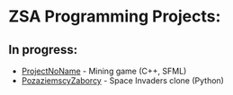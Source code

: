 # ZSA Programming Projects:

## In progress:
- [ProjectNoName](https://github.com/ZSAInfProject/ProjectNoName) - Mining game (C++, SFML)
- [PozaziemscyZaborcy](https://github.com/ZSAInfProject/PozaziemscyZaborcy) - Space Invaders clone (Python)
